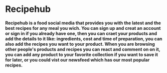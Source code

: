 # Recipehub
**Recipehub is a food social media that provides you with the latest and the best recipes for any meal you wich.
You can sign up and creat an account or sign in if you already have one, then you can craet your products and add the details to it like: ingredients, cost and time of preparation, you can also add the recipes you want to your product. 
When you are browsing other people's products and recipes you can react and comment on on it, you can add any product to your favorite collection if you want to save it for later, or you could vist our newsfeed which has our most popular recipes.**
